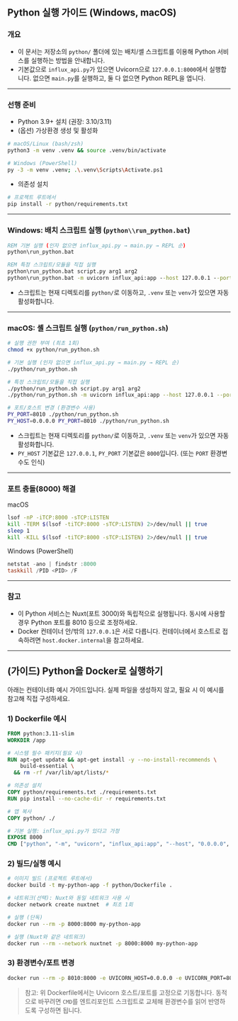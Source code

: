 ## Python 실행 가이드 (Windows, macOS)

### 개요
- 이 문서는 저장소의 `python/` 폴더에 있는 배치/셸 스크립트를 이용해 Python 서비스를 실행하는 방법을 안내합니다.
- 기본값으로 `influx_api.py`가 있으면 Uvicorn으로 `127.0.0.1:8000`에서 실행합니다. 없으면 `main.py`를 실행하고, 둘 다 없으면 Python REPL을 엽니다.

---

### 선행 준비
- Python 3.9+ 설치 (권장: 3.10/3.11)
- (옵션) 가상환경 생성 및 활성화
```bash
# macOS/Linux (bash/zsh)
python3 -m venv .venv && source .venv/bin/activate

# Windows (PowerShell)
py -3 -m venv .venv; .\.venv\Scripts\Activate.ps1
```
- 의존성 설치
```bash
# 프로젝트 루트에서
pip install -r python/requirements.txt
```

---

### Windows: 배치 스크립트 실행 (`python\\run_python.bat`)
```bat
REM 기본 실행 (인자 없으면 influx_api.py → main.py → REPL 순)
python\run_python.bat

REM 특정 스크립트/모듈을 직접 실행
python\run_python.bat script.py arg1 arg2
python\run_python.bat -m uvicorn influx_api:app --host 127.0.0.1 --port 8000 --reload
```
- 스크립트는 현재 디렉토리를 `python/`로 이동하고, `.venv` 또는 `venv`가 있으면 자동 활성화합니다.

---

### macOS: 셸 스크립트 실행 (`python/run_python.sh`)
```bash
# 실행 권한 부여 (최초 1회)
chmod +x python/run_python.sh

# 기본 실행 (인자 없으면 influx_api.py → main.py → REPL 순)
./python/run_python.sh

# 특정 스크립트/모듈을 직접 실행
./python/run_python.sh script.py arg1 arg2
./python/run_python.sh -m uvicorn influx_api:app --host 127.0.0.1 --port 8000 --reload

# 포트/호스트 변경 (환경변수 사용)
PY_PORT=8010 ./python/run_python.sh
PY_HOST=0.0.0.0 PY_PORT=8010 ./python/run_python.sh
```
- 스크립트는 현재 디렉토리를 `python/`로 이동하고, `.venv` 또는 `venv`가 있으면 자동 활성화합니다.
- `PY_HOST` 기본값은 `127.0.0.1`, `PY_PORT` 기본값은 `8000`입니다. (또는 `PORT` 환경변수도 인식)

---

### 포트 충돌(8000) 해결
macOS
```bash
lsof -nP -iTCP:8000 -sTCP:LISTEN
kill -TERM $(lsof -tiTCP:8000 -sTCP:LISTEN) 2>/dev/null || true
sleep 1
kill -KILL $(lsof -tiTCP:8000 -sTCP:LISTEN) 2>/dev/null || true
```

Windows (PowerShell)
```powershell
netstat -ano | findstr :8000
taskkill /PID <PID> /F
```

---

### 참고
- 이 Python 서비스는 Nuxt(포트 3000)와 독립적으로 실행됩니다. 동시에 사용할 경우 Python 포트를 8010 등으로 조정하세요.
- Docker 컨테이너 안/밖의 `127.0.0.1`은 서로 다릅니다. 컨테이너에서 호스트로 접속하려면 `host.docker.internal`을 참고하세요.

---

## (가이드) Python을 Docker로 실행하기
아래는 컨테이너화 예시 가이드입니다. 실제 파일을 생성하지 않고, 필요 시 이 예시를 참고해 직접 구성하세요.

### 1) Dockerfile 예시
```dockerfile
FROM python:3.11-slim
WORKDIR /app

# 시스템 필수 패키지(필요 시)
RUN apt-get update && apt-get install -y --no-install-recommends \
    build-essential \
  && rm -rf /var/lib/apt/lists/*

# 의존성 설치
COPY python/requirements.txt ./requirements.txt
RUN pip install --no-cache-dir -r requirements.txt

# 앱 복사
COPY python/ ./

# 기본 실행: influx_api.py가 있다고 가정
EXPOSE 8000
CMD ["python", "-m", "uvicorn", "influx_api:app", "--host", "0.0.0.0", "--port", "8000"]
```

### 2) 빌드/실행 예시
```bash
# 이미지 빌드 (프로젝트 루트에서)
docker build -t my-python-app -f python/Dockerfile .

# 네트워크(선택): Nuxt와 동일 네트워크 사용 시
docker network create nuxtnet  # 최초 1회

# 실행 (단독)
docker run --rm -p 8000:8000 my-python-app

# 실행 (Nuxt와 같은 네트워크)
docker run --rm --network nuxtnet -p 8000:8000 my-python-app
```

### 3) 환경변수/포트 변경
```bash
docker run --rm -p 8010:8000 -e UVICORN_HOST=0.0.0.0 -e UVICORN_PORT=8000 my-python-app
```

> 참고: 위 Dockerfile에서는 Uvicorn 호스트/포트를 고정으로 기동합니다. 동적으로 바꾸려면 `CMD`를 엔트리포인트 스크립트로 교체해 환경변수를 읽어 반영하도록 구성하면 됩니다.



